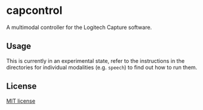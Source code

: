 # capcontrol
A multimodal controller for the Logitech Capture software.

## Usage
This is currently in an experimental state, refer to the instructions in the
directories for individual modalities (e.g. `speech`) to find out how to run
them.

## License
[MIT license](LICENSE)
